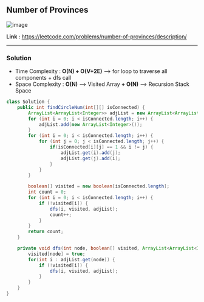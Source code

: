 ## Number of Provinces

![image](https://github.com/alkabharti/Graph/assets/23376002/e87d3c23-d569-4d19-a26b-fe43816bef79)

**Link :** https://leetcode.com/problems/number-of-provinces/description/

------------------------------------------------------------------------------------------------------------------------------------------------------------------------------------------------------------------

### Solution 

- Time Complexity : **O(N) + O(V+2E)** --> for loop to traverse all components + dfs call
- Space Complexity : **O(N)** --> Visited Array **+ O(N)** --> Recursion Stack Space 


```java
class Solution {
    public int findCircleNum(int[][] isConnected) {
        ArrayList<ArrayList<Integer>> adjList = new ArrayList<ArrayList<Integer>>();
        for (int i = 0; i < isConnected.length; i++) {
            adjList.add(new ArrayList<Integer>());
        }
        for (int i = 0; i < isConnected.length; i++) {
            for (int j = 0; j < isConnected.length; j++) {
                if(isConnected[i][j] == 1 && i != j) {
                    adjList.get(i).add(j);
                    adjList.get(j).add(i);
                }
            }
        }

        boolean[] visited = new boolean[isConnected.length];
        int count = 0;
        for (int i = 0; i < isConnected.length; i++) {
            if (!visited[i]) {
                dfs(i, visited, adjList);
                count++;
            }
        }
        return count;
    }

    private void dfs(int node, boolean[] visited, ArrayList<ArrayList<Integer>> adjList) {
        visited[node] = true;
        for(int i : adjList.get(node)) {
            if (!visited[i]) {
                dfs(i, visited, adjList);
            }
        }
    }
}

```



